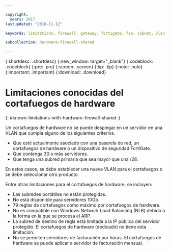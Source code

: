 ```yaml
---

copyright:
  years: 2017
lastupdated: "2018-11-12"

keywords: limitations, firewall, gateway, fortigate, fsa, subnet, vlan, problems, issues

subcollection: hardware-firewall-shared

---
```


{:shortdesc: .shortdesc}
{:new_window: target="_blank"}
{:codeblock: .codeblock}
{:pre: .pre}
{:screen: .screen}
{:tip: .tip}
{:note: .note}
{:important: .important}
{:download: .download}

# Limitaciones conocidas del cortafuegos de hardware
{: #known-limitations-with-hardware-firewall-shared-}

Un cortafuegos de hardware no se puede desplegar en un servidor en una VLAN que cumpla alguno de los siguientes criterios.

* Que esté actualmente asociado con una pasarela de red, un cortafuegos de hardware o un dispositivo de seguridad FortiGate.
* Que contenga 30 o más servidores.
* Que tenga una subred primaria que sea mayor que una /28.

En estos casos, se debe establecer una nueva VLAN para el cortafuegos o se debe seleccionar otro producto.

Entre otras limitaciones para el cortafuegos de hardware, se incluyen:

* Las subredes portátiles no están protegidas.
* No está disponible para servidores 10Gb.
* 79 reglas de cortafuegos como máximo por cortafuegos de hardware.
* No es compatible con Windows Network Load Balancing (NLB) debido a la forma en la que se procesa el ARP.
* La subred de destino de regla está limitada a la IP pública del servidor protegido. El cortafuegos de hardware (dedicado) no tiene esta limitación.
* No se permiten servidores de facturación por horas. El cortafuegos de hardware se puede aplicar a servidor de facturación mensual.
